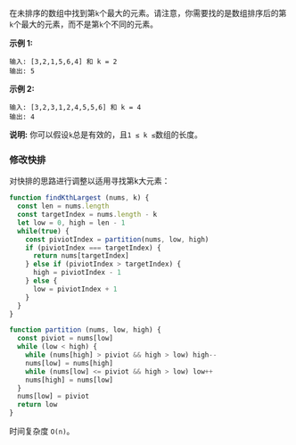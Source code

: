 在未排序的数组中找到第`k`个最大的元素。请注意，你需要找的是数组排序后的第`k`个最大的元素，而不是第`k`个不同的元素。

**示例 1:**
```
输入: [3,2,1,5,6,4] 和 k = 2
输出: 5
```

**示例 2:**
```
输入: [3,2,3,1,2,4,5,5,6] 和 k = 4
输出: 4
```

**说明:**
你可以假设`k`总是有效的，且`1 ≤ k ≤`数组的长度。

### 修改快排
对快排的思路进行调整以适用寻找第k大元素：
```js
function findKthLargest (nums, k) {
  const len = nums.length
  const targetIndex = nums.length - k
  let low = 0, high = len - 1
  while(true) {
    const piviotIndex = partition(nums, low, high)
    if (piviotIndex === targetIndex) {
      return nums[targetIndex]
    } else if (piviotIndex > targetIndex) {
      high = piviotIndex - 1
    } else {
      low = piviotIndex + 1
    }
  }
}

function partition (nums, low, high) {
  const piviot = nums[low]
  while (low < high) {
    while (nums[high] > piviot && high > low) high--
    nums[low] = nums[high]
    while (nums[low] <= piviot && high > low) low++
    nums[high] = nums[low]
  }
  nums[low] = piviot
  return low
}
```

时间复杂度 `O(n)`。
